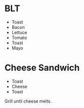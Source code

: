 # BLT

- Toast
- Bacon
- Lettuce
- Tomato
- Toast
- Mayo

# Cheese Sandwich

- Toast
- Cheese
- Toast

Grill until cheese melts.

